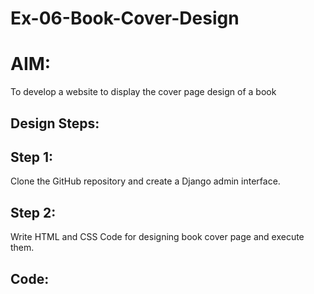 # Ex-06-Book-Cover-Design
# AIM:
To develop a website to display the cover page design of a book

## Design Steps:
## Step 1:
Clone the GitHub repository and create a Django admin interface.

## Step 2:
Write HTML and CSS Code for designing book cover page and execute them.

## Code:

<!DOCTYPE html>
<html lang="en">
    <head>
        <meta name="viewport"
        content="width=device-width,initial-scale=1.0">
        <style>

        
        .bookpage{
            width: 400px;
            height: 600px;
            color:red;
            margin-left: auto;
            margin-right: auto;
            padding: 20px;
            font-family: 'Franklin Gothic Medium','Arial Narrow',Arial,sans-serif;
            background-image: url(/static/images/webp.jpg);
            background-size: cover;
        }

        .insigth{
            color:brown;
        }

        .hrstyle{
            width:100px;
        }

        .author{
            color:white;
            display:inline;
            position:relative;
            color:white;
            top:190px;

            font-family:Georgia;
            font-size:medium;
            
        }

        .booktitle{
            font-family:'Courier New',Courier,monospace;
            font-size: larger;
            text-align:center;
            position:relative;
            top:30px;

        }

        .id{
            width:400px;
            position:relative;
            top:180px;

        }

        .pub{
            font-size:medium;
            position: relative;
            top:155px;
            left:330px;

        }

        .ed{
            color:blue;
            font-size:medium;
            font-family:Verdana;
            position:relative;
            top:85px;
        }

        .subtitle{
            font-family:Tahoma;
            font-size: large;
            position:relative;
            top:40px;

        }
         .mypic{
             position:relative;
             top:135px;
             left:260px;
             width:100px;
             height:100px;
             background-size:cover;
         }
        </style>
        <title>Book Cover Page</title>
    </head>
    <body>
        <div class="bookpage">
            <div class="insigth">
                SEC INSIGTH
            </div>
            <div class="hrstyle">
                <hr style="color:maroon;">
            </div>
            <div class="booktitle">
                <h1>Fundamentals of Web Applications Development</h1></div>
            <div class="subtitle">
                HTML and CSS Combined with Django Architechture
            </div>
            <div class="mypic">
                <img src="/static/images/PHOTO.jpg" width="130" height="145" alt="">
            </div>
            <div class="id">
                <hr style="color:orange;">
            </div>
            <div class="author">
                <p><b>LISIANA</b></p>
            </div>
            <div class="pub">
                SEC
            </div>
            <div class="ed">
                <b>Seventh Edition</b>
            </div>
        </div>
    </body>
</html>

## OUTPUT:
The program is executed successfully